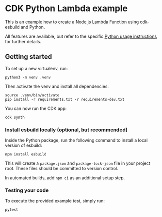 
# CDK Python Lambda example

This is an example how to create a Node.js Lambda Function using cdk-esbuild and Python.

All features are available, but refer to the specific [Python usage instructions](https://github.com/mrgrain/cdk-esbuild#python-and-dotnet) for further details.

## Getting started

To set up a new virtualenv, run:

```console
python3 -m venv .venv
```

Then activate the venv and install all dependencies:

```console
source .venv/bin/activate
pip install -r requirements.txt -r requirements-dev.txt
```

You can now run the CDK app:

```bash
cdk synth
```

### Install esbuild locally (optional, but recommended)

Inside the Python package, run the following command to install a local version of esbuild:

```console
npm install esbuild
```

This will create a `package.json` and `package-lock-json` file in your project root.
These files should be committed to version control.

In automated builds, add `npm ci` as an additional setup step.

### Testing your code

To execute the provided example test, simply run:

```console
pytest
```
